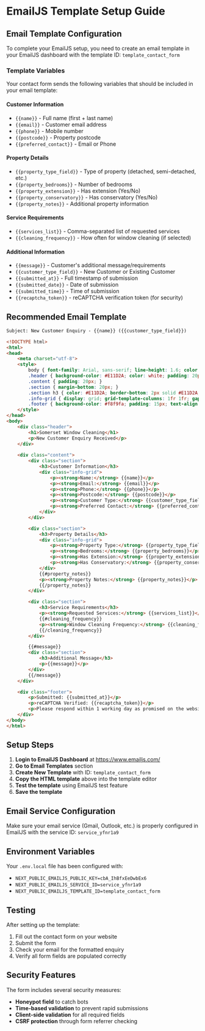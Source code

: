 # EmailJS Template Setup Guide

## Email Template Configuration

To complete your EmailJS setup, you need to create an email template in your EmailJS dashboard with the template ID: `template_contact_form`

### Template Variables

Your contact form sends the following variables that should be included in your email template:

#### Customer Information
- `{{name}}` - Full name (first + last name)
- `{{email}}` - Customer email address
- `{{phone}}` - Mobile number
- `{{postcode}}` - Property postcode
- `{{preferred_contact}}` - Email or Phone

#### Property Details
- `{{property_type_field}}` - Type of property (detached, semi-detached, etc.)
- `{{property_bedrooms}}` - Number of bedrooms
- `{{property_extension}}` - Has extension (Yes/No)
- `{{property_conservatory}}` - Has conservatory (Yes/No)
- `{{property_notes}}` - Additional property information

#### Service Requirements
- `{{services_list}}` - Comma-separated list of requested services
- `{{cleaning_frequency}}` - How often for window cleaning (if selected)

#### Additional Information
- `{{message}}` - Customer's additional message/requirements
- `{{customer_type_field}}` - New Customer or Existing Customer
- `{{submitted_at}}` - Full timestamp of submission
- `{{submitted_date}}` - Date of submission
- `{{submitted_time}}` - Time of submission
- `{{recaptcha_token}}` - reCAPTCHA verification token (for security)

## Recommended Email Template

```html
Subject: New Customer Enquiry - {{name}} ({{customer_type_field}})

<!DOCTYPE html>
<html>
<head>
    <meta charset="utf-8">
    <style>
        body { font-family: Arial, sans-serif; line-height: 1.6; color: #333; }
        .header { background-color: #E11D2A; color: white; padding: 20px; text-align: center; }
        .content { padding: 20px; }
        .section { margin-bottom: 20px; }
        .section h3 { color: #E11D2A; border-bottom: 2px solid #E11D2A; padding-bottom: 5px; }
        .info-grid { display: grid; grid-template-columns: 1fr 1fr; gap: 10px; }
        .footer { background-color: #f8f9fa; padding: 15px; text-align: center; font-size: 12px; color: #666; }
    </style>
</head>
<body>
    <div class="header">
        <h1>Somerset Window Cleaning</h1>
        <p>New Customer Enquiry Received</p>
    </div>
    
    <div class="content">
        <div class="section">
            <h3>Customer Information</h3>
            <div class="info-grid">
                <p><strong>Name:</strong> {{name}}</p>
                <p><strong>Email:</strong> {{email}}</p>
                <p><strong>Phone:</strong> {{phone}}</p>
                <p><strong>Postcode:</strong> {{postcode}}</p>
                <p><strong>Customer Type:</strong> {{customer_type_field}}</p>
                <p><strong>Preferred Contact:</strong> {{preferred_contact}}</p>
            </div>
        </div>

        <div class="section">
            <h3>Property Details</h3>
            <div class="info-grid">
                <p><strong>Property Type:</strong> {{property_type_field}}</p>
                <p><strong>Bedrooms:</strong> {{property_bedrooms}}</p>
                <p><strong>Has Extension:</strong> {{property_extension}}</p>
                <p><strong>Has Conservatory:</strong> {{property_conservatory}}</p>
            </div>
            {{#property_notes}}
            <p><strong>Property Notes:</strong> {{property_notes}}</p>
            {{/property_notes}}
        </div>

        <div class="section">
            <h3>Service Requirements</h3>
            <p><strong>Requested Services:</strong> {{services_list}}</p>
            {{#cleaning_frequency}}
            <p><strong>Window Cleaning Frequency:</strong> {{cleaning_frequency}}</p>
            {{/cleaning_frequency}}
        </div>

        {{#message}}
        <div class="section">
            <h3>Additional Message</h3>
            <p>{{message}}</p>
        </div>
        {{/message}}
    </div>

    <div class="footer">
        <p>Submitted: {{submitted_at}}</p>
        <p>reCAPTCHA Verified: {{recaptcha_token}}</p>
        <p>Please respond within 1 working day as promised on the website.</p>
    </div>
</body>
</html>
```

## Setup Steps

1. **Login to EmailJS Dashboard** at https://www.emailjs.com/
2. **Go to Email Templates** section
3. **Create New Template** with ID: `template_contact_form`
4. **Copy the HTML template** above into the template editor
5. **Test the template** using EmailJS test feature
6. **Save the template**

## Email Service Configuration

Make sure your email service (Gmail, Outlook, etc.) is properly configured in EmailJS with the service ID: `service_yfnr1a9`

## Environment Variables

Your `.env.local` file has been configured with:
- `NEXT_PUBLIC_EMAILJS_PUBLIC_KEY=cbA_IhBfxEeDwbEx6`
- `NEXT_PUBLIC_EMAILJS_SERVICE_ID=service_yfnr1a9`
- `NEXT_PUBLIC_EMAILJS_TEMPLATE_ID=template_contact_form`

## Testing

After setting up the template:
1. Fill out the contact form on your website
2. Submit the form
3. Check your email for the formatted enquiry
4. Verify all form fields are populated correctly

## Security Features

The form includes several security measures:
- **Honeypot field** to catch bots
- **Time-based validation** to prevent rapid submissions
- **Client-side validation** for all required fields
- **CSRF protection** through form referrer checking